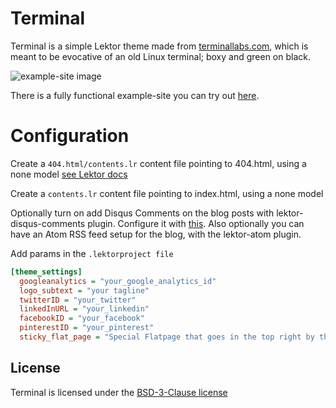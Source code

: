 # Terminal

Terminal is a simple Lektor theme made from [terminallabs.com](https://terminallabs.com), which is meant to be evocative of an old Linux terminal; boxy and green on black.

![example-site image](https://github.com/terminal-labs/lektor-theme-terminal/blob/master/images/page_with_subnav.png)

There is a fully functional example-site you can try out [here](https://github.com/terminal-labs/lektor-theme-terminal/tree/master/example-site).

# Configuration

Create a `404.html/contents.lr` content file pointing to 404.html, using a none model [see Lektor docs](https://www.getlektor.com/docs/guides/error-pages)

Create a `contents.lr` content file pointing to index.html, using a none model

Optionally turn on add Disqus Comments on the blog posts with lektor-disqus-comments plugin. Configure it with [this](https://github.com/lektor/lektor-disqus-comments#lektor-disqus-comments). Also optionally you can have an Atom RSS feed setup for the blog, with the lektor-atom plugin.

Add params in the `.lektorproject file`

```ini
[theme_settings]
  googleanalytics = "your_google_analytics_id"
  logo_subtext = "your tagline"
  twitterID = "your_twitter"
  linkedInURL = "your_linkedin"
  facebookID = "your_facebook"
  pinterestID = "your_pinterest"
  sticky_flat_page = "Special Flatpage that goes in the top right by the Social Buttons!"
```


## License

Terminal is licensed under the [BSD-3-Clause license](LICENSE.md)

